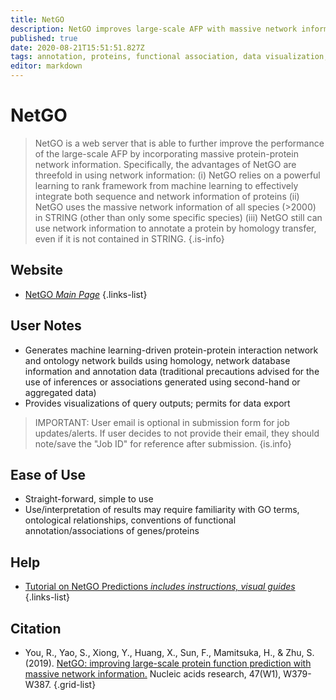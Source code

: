 ```yaml
---
title: NetGO
description: NetGO improves large-scale AFP with massive network information.
published: true
date: 2020-08-21T15:51:51.827Z
tags: annotation, proteins, functional association, data visualization, network, interaction, ontology, analysis tool, functional annotation
editor: markdown
---
```


# NetGO

> NetGO is a web server that is able to further improve the performance of the large-scale AFP by incorporating massive protein-protein network information. Specifically, the advantages of NetGO are threefold in using network information: 
(i) NetGO relies on a powerful learning to rank framework from machine learning to effectively integrate both sequence and network information of proteins
(ii) NetGO uses the massive network information of all species (>2000) in STRING (other than only some specific species) 
(iii) NetGO still can use network information to annotate a protein by homology transfer, even if it is not contained in STRING.
{.is-info}

 
## Website 

- [NetGO *Main Page*](http://issubmission.sjtu.edu.cn/netgo/)
 {.links-list}


## User Notes
 - Generates machine learning-driven protein-protein interaction network and ontology network builds using homology, network database information and annotation data (traditional precautions advised for the use of inferences or associations generated using second-hand or aggregated data)
 - Provides visualizations of query outputs; permits for data export
 
 >IMPORTANT:   User email is optional in submission form for job updates/alerts. If user decides to not provide their email, they should note/save the "Job ID" for reference after submission.
{is.info}

 
## Ease of Use
- Straight-forward, simple to use
- Use/interpretation of results may require familiarity with GO terms, ontological relationships, conventions of functional annotation/associations of genes/proteins

## Help
- [Tutorial on NetGO Predictions *includes instructions, visual guides*](http://issubmission.sjtu.edu.cn/netgo/#)
 {.links-list}
 
## Citation 

- You, R., Yao, S., Xiong, Y., Huang, X., Sun, F., Mamitsuka, H., & Zhu, S. (2019). [NetGO: improving large-scale protein function prediction with massive network information.](https://academic.oup.com/nar/article/47/W1/W379/5491749) Nucleic acids research, 47(W1), W379-W387.
{.grid-list}
